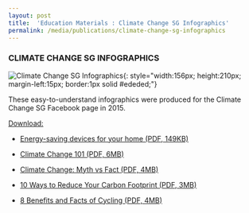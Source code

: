 ```yaml
---
layout: post
title:  'Education Materials : Climate Change SG Infographics'
permalink: /media/publications/climate-change-sg-infographics
---
```



### CLIMATE CHANGE SG INFOGRAPHICS

![Climate Change SG Infographics](/images/climate-change-sg-infographics.jpg "Climate Change SG Infographics"){: style="width:156px; height:210px; margin-left:15px; border:1px solid #ededed;"}

These easy-to-understand infographics were produced for the Climate Change SG Facebook page in 2015.

<u>Download:</u>

* [<a href="/files/default-source/publications/energy-saving-devices-for-your-home.pdf" target="_blank">Energy-saving devices for your home (PDF, 149KB)</a>](/files/default-source/publications/energy-saving-devices-for-your-home.pdf)

* [<a href="/files/default-source/publications/climate-change-101.pdf" target="_blank">Climate Change 101 (PDF, 6MB)</a>](/files/default-source/publications/climate-change-101.pdf)

* [<a href="/files/default-source/publications/climate-change-myth-vs-fact.pdf" target="_blank">Climate Change: Myth vs Fact (PDF, 4MB)</a>](/files/default-source/publications/climate-change-myth-vs-fact.pdf)

* [<a href="/files/default-source/publications/10-ways-reduce-your-carbon-footprint.pdf" target="_blank">10 Ways to Reduce Your Carbon Footprint (PDF, 3MB)</a>](/files/default-source/publications/10-ways-reduce-your-carbon-footprint.pdf)

* [<a href="/files/default-source/publications/8-benefits-and-facts-of-cycling.pdf" target="_blank">8 Benefits and Facts of Cycling (PDF, 4MB)</a>](/files/default-source/publications/8-benefits-and-facts-of-cycling.pdf)

